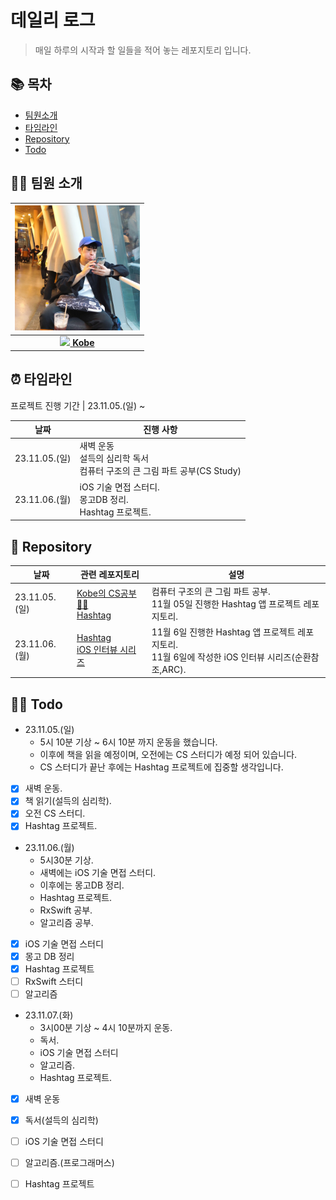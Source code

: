 # 데일리 로그
> 매일 하루의 시작과 할 일들을 적어 놓는 레포지토리 입니다.

## 📚 목차
- [팀원소개](#-팀원-소개)
- [타임라인](#-타임라인)
- [Repository](#-Repository)
- [Todo](#-Todo)


## 🧑‍💻 팀원 소개
| <img src="https://github.com/devKobe24/BranchTest/blob/main/IMG_5424.JPG?raw=true" width="200" height="200"/> |
| :-: |
| [<img src="https://hackmd.io/_uploads/SJEQuLsEh.png" width="20"/> **Kobe**](https://github.com/devKobe24) |

## ⏰ 타임라인
프로젝트 진행 기간 | 23.11.05.(일) ~ 

| 날짜 | 진행 사항 |
| -------- | -------- |
| 23.11.05.(일) | 새벽 운동</br> 설득의 심리학 독서</br>컴퓨터 구조의 큰 그림 파트 공부(CS Study)</br>|
| 23.11.06.(월) | iOS 기술 면접 스터디.</br>몽고DB 정리.</br>Hashtag 프로젝트.|

## 💾 Repository

| 날짜 | 관련 레포지토리 | 설명 |
| -------- | -------- | -------- |
| 23.11.05.(일) | [Kobe의 CS공부 🧑‍💻](https://github.com/devKobe24/CS)</br>[Hashtag](https://github.com/devKobe24/hashtag/tree/main) | 컴퓨터 구조의 큰 그림 파트 공부.</br>11월 05일 진행한 Hashtag 앱 프로젝트 레포지토리. |
| 23.11.06.(월) | [Hashtag](https://github.com/devKobe24/hashtag)</br>[iOS 인터뷰 시리즈](https://github.com/devKobe24/iOS-Interview/blob/main/Interview/content/231106.md) | 11월 6일 진행한 Hashtag 앱 프로젝트 레포지토리.</br>11월 6일에 작성한 iOS 인터뷰 시리즈(순환참조,ARC).|

## 🙋‍♂️ Todo

- 23.11.05.(일)
    - 5시 10분 기상 ~ 6시 10분 까지 운동을 했습니다.
    - 이후에 책을 읽을 예정이며, 오전에는 CS 스터디가 예정 되어 있습니다.
    - CS 스터디가 끝난 후에는 Hashtag 프로젝트에 집중할 생각입니다.

- [x] 새벽 운동.
- [x] 책 읽기(설득의 심리학).
- [x] 오전 CS 스터디.
- [x] Hashtag 프로젝트.

- 23.11.06.(월)
    - 5시30분 기상.
    - 새벽에는 iOS 기술 면접 스터디.
    - 이후에는 몽고DB 정리.
    - Hashtag 프로젝트.
    - RxSwift 공부.
    - 알고리즘 공부.

- [x] iOS 기술 면접 스터디
- [x] 몽고 DB 정리
- [x] Hashtag 프로젝트
- [ ] RxSwift 스터디
- [ ] 알고리즘

- 23.11.07.(화)
    - 3시00분 기상 ~ 4시 10분까지 운동.
    - 독서.
    - iOS 기술 면접 스터디
    - 알고리즘.
    - Hashtag 프로젝트.

- [x] 새벽 운동
- [x] 독서(설득의 심리학)
- [ ] iOS 기술 면접 스터디
- [ ] 알고리즘.(프로그래머스)
- [ ] Hashtag 프로젝트


